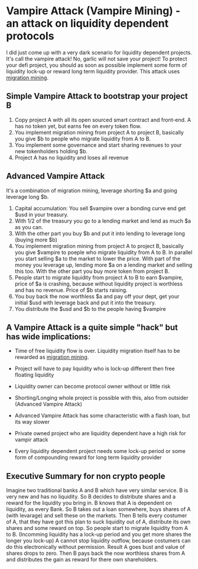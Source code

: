 # Vampire Attack (Vampire Mining) - an attack on liquidity dependent protocols

I did just come up with a very dark scenario for liquidity dependent projects. It's call the vampire attack! No, garlic will not save your project! To protect your defi project, you should as soon as possible implement some form of liquidity lock-up or reward long term liquidity provider. This attack uses [migration mining](https://www.cryptonative.ch/migration-mining-mm-a-new-form-of-incentive-for-crypto-projects-to-get-liquidity-into-a-liquidity-dependent-protocol/ "migration mining").

## Simple Vampire Attack to bootstrap your project B

1. Copy project A with all its open sourced smart contract and front-end. A has no token yet, but earns fee on every token flow.
2. You implement migration mining from project A to project B, basically you give $b to people who migrate liquidity from A to B.
3. You implement some governance and start sharing revenues to your new tokenholders holding $b.
4. Project A has no liquidity and loses all revenue

## Advanced Vampire Attack

It's a combination of migration mining, leverage shorting $a and going leverage long $b.

1. Capital accumulation: You sell $vampire over a bonding curve end get $usd in your treasury.
2. With 1/2 of the treasury you go to a lending market and lend as much $a as you can.
3. With the other part you buy $b and put it into lending to leverage long (buying more $b)
4. You implement migration mining from project A to project B, basically you give $vampire to poeple who migrate liquidity from A to B. In parallel you start selling $a to the market to lower the price. With part of the money you leverage up, lending more $a on a lending market and selling this too. With the other part you buy more token from project B.
5. People start to migrate liquidity from project A to B to earn $vampire, price of $a is crashing, because without liquidity project is worthless and has no revenue. Price of $b starts raising.
6. You buy back the now worthless $a and pay off your dept, get your initial $usd with leverage back and put it into the treasury.
7. You distribute the $usd and $b to the people having $vampire

## A Vampire Attack is a quite simple "hack" but has wide implications:

- Time of free liquidity flow is over. Liquidity migration itself has to be rewarded as  [migration mining](https://www.cryptonative.ch/migration-mining-mm-a-new-form-of-incentive-for-crypto-projects-to-get-liquidity-into-a-liquidity-dependent-protocol/ "migration mining").

- Project will have to pay liquidity who is lock-up different then free floating liquidity
- Liquidity owner can become protocol owner without or little risk
- Shorting/Longing whole project is possible with this, also from outsider (Advanced Vampire Attack)
- Advanced Vampire Attack has some characteristic with a flash loan, but its way slower
- Private owned project who are liquidity dependent have a high risk for vampir attack
- Every liquidity dependent project needs some lock-up period or some form of compounding reward for long term liquidity provider



## Executive Summary for non crypto people

Imagine two traditional banks A and B which have very similar service. B is very new and has no liquidity. So B decides to distribute shares and a reward for the liquidity you bring in. B knows that A is dependent on liquidity, as every Bank. So B takes out a loan somewhere, buys shares of A (with levarage) and sell these on the markets. Then B tells every costumer of A, that they have got this plan to suck liquidity out of A, distribute its own shares and some reward on top. So people start to migrate liquidity from A to B. (Incomming liquidity has a lock-up period and you get more shares the longer you lock-up)  A cannot stop liquidity outflow, because costumers can do this electronically without permission. Result A goes bust and value of shares drops to zero. Then B pays back the now worthless shares from A and distributes the gain as reward for there own shareholders.
